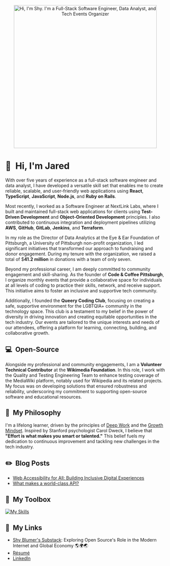 <p align="center">
  <img src="https://github.com/shyblumer/shyblumer/blob/main/assets/jaredblumer_github.gif" alt="Hi, I'm Shy. I'm a Full-Stack Software Engineer, Data Analyst, and Tech Events Organizer" width="450"/>
</p>

# 👋 &nbsp;Hi, I'm Jared

With over five years of experience as a full-stack software engineer and data analyst, I have developed a versatile skill set that enables me to create reliable, scalable, and user-friendly web applications using **React**, **TypeScript**, **JavaScript**, **Node.js**, and **Ruby on Rails**.

Most recently, I worked as a Software Engineer at NextLink Labs, where I built and maintained full-stack web applications for clients using **Test-Driven Development** and **Object-Oriented Development** principles. I also contributed to continuous integration and deployment pipelines utilizing **AWS**, **GitHub**, **GitLab**, **Jenkins**, and **Terraform**.

In my role as the Director of Data Analytics at the Eye & Ear Foundation of Pittsburgh, a University of Pittsburgh non-profit organization, I led significant initiatives that transformed our approach to fundraising and donor engagement. During my tenure with the organization, we raised a total of $**41.2 million** in donations with a team of only seven.

Beyond my professional career, I am deeply committed to community engagement and skill-sharing. As the founder of **Code & Coffee Pittsburgh**, I organize monthly events that provide a collaborative space for individuals at all levels of coding to practice their skills, network, and receive support. This initiative aims to foster an inclusive and supportive tech community.

Additionally, I founded the **Queery Coding Club**, focusing on creating a safe, supportive environment for the LGBTQIA+ community in the technology space. This club is a testament to my belief in the power of diversity in driving innovation and creating equitable opportunities in the tech industry. Our events are tailored to the unique interests and needs of our attendees, offering a platform for learning, connecting, building, and collaborative growth.

## 💻 &nbsp;Open-Source

Alongside my professional and community engagements, I am a **Volunteer Technical Contributor** at the **Wikimedia Foundation**. In this role, I work with the Quality and Testing Engineering Team to enhance testing coverage of the MediaWiki platform, notably used for Wikipedia and its related projects. My focus was on developing solutions that ensured robustness and reliability, underscoring my commitment to supporting open-source software and educational resources.

## 🤔 &nbsp;My Philosophy
I'm a lifelong learner, driven by the principles of [Deep Work](https://todoist.com/inspiration/deep-work) and the [Growth Mindset](https://www.renaissance.com/edword/growth-mindset/). Inspired by Stanford psychologist Carol Dweck, I believe that **"Effort is what makes you smart or talented."** This belief fuels my dedication to continuous improvement and tackling new challenges in the tech industry.

## ✏️ &nbsp;Blog Posts
- [Web Accessibility for All: Building Inclusive Digital Experiences](https://nextlinklabs.com/resources/insights/inclusive-web-design)
- [What makes a world-class API?](https://shyblumer.substack.com/p/what-makes-a-world-class-api)

## 🧰 &nbsp;My Toolbox
[![My Skills](https://skillicons.dev/icons?i=react,vue,angular,js,nodejs,express,jquery,jest,ruby,rails,html,css,mysql,mongodb,git,github,gitlab,docker,py,anaconda&perline=10)](https://imshy.net)

## 🔗 &nbsp;My Links
- [Shy Blumer's Substack](https://substack.com/@imshy): Exploring Open Source's Role in the Modern Internet and Global Economy 🌎🌍🌏
- [Résumé](https://www.imshy.net/resume)
- [LinkedIn](https://www.linkedin.com/in/shyblumer/)
